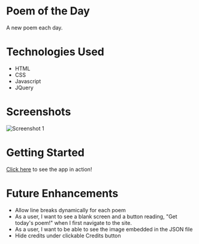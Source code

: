 # Poem of the Day

A new poem each day.


# Technologies Used
- HTML
- CSS
- Javascript
- JQuery

# Screenshots
![Screenshot 1](xxx.png)


# Getting Started
[Click here](xxxx) to see the app in action!

# Future Enhancements

- Allow line breaks dynamically for each poem 
- As a user, I want to see a blank screen and a button reading, "Get today's poem!" when I first navigate to the site.
- As a user, I want to be able to see the image embedded in the JSON file
- Hide credits under clickable Credits button